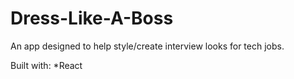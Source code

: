 # Dress-Like-A-Boss
An app designed to help style/create interview looks for tech jobs.

Built with:
*React

